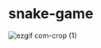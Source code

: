# snake-game
![ezgif com-crop (1)](https://user-images.githubusercontent.com/114604302/233245764-d6f32662-53f2-4fd0-b513-52dd9424f733.gif)
